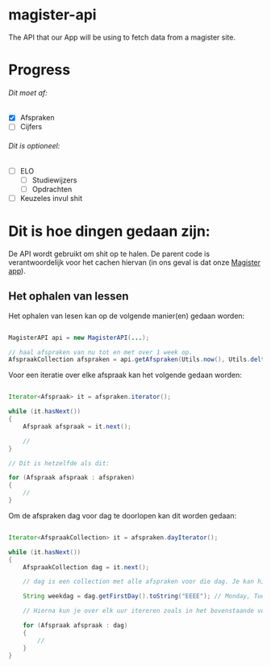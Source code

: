 # magister-api
The API that our App will be using to fetch data from a magister site.


# Progress


###### Dit moet af:
- [x] Afspraken
- [ ] Cijfers

###### Dit is optioneel:
- [ ] ELO
  - [ ] Studiewijzers
  - [ ] Opdrachten
- [ ] Keuzeles invul shit

# Dit is hoe dingen gedaan zijn:

De API wordt gebruikt om shit op te halen. De parent code is verantwoordelijk
voor het cachen hiervan (in ons geval is dat onze [Magister app](https://github.com/Magister-Android/Magister-Android)).

## Het ophalen van lessen

Het ophalen van lesen kan op de volgende manier(en) gedaan worden:

```java

MagisterAPI api = new MagisterAPI(...);

// haal afspraken van nu tot en met over 1 week op.
AfspraakCollection afspraken = api.getAfspraken(Utils.now(), Utils.deltaDays(7));

```

Voor een iteratie over elke afspraak kan het volgende gedaan worden:

```java

Iterator<Afspraak> it = afspraken.iterator();

while (it.hasNext())
{
	Afspraak afspraak = it.next();

	//
}

// Dit is hetzelfde als dit:

for (Afspraak afspraak : afspraken)
{
	//
}

```

Om de afspraken dag voor dag te doorlopen kan dit worden gedaan:

```java

Iterator<AfspraakCollection> it = afspraken.dayIterator();

while (it.hasNext())
{
	AfspraakCollection dag = it.next();

	// dag is een collection met alle afspraken voor die dag. Je kan hiervan een JodaTime LocalDateTime instance krijgen:

	String weekdag = dag.getFirstDay().toString("EEEE"); // Monday, Tuesday.. etc

	// Hierna kun je over elk uur itereren zoals in het bovenstaande voorbeeld aangegeven

	for (Afspraak afspraak : dag)
	{
		//
	}
}

```
